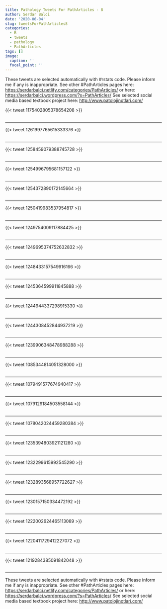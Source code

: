 ```yaml
---
title: Pathology Tweets For PathArticles - 8
author: Serdar Balci
date: '2020-06-04'
slug: tweetsForPathArticles8
categories:
  - R
  - tweets
  - pathology
  - PathArticles
tags: []
image:
  caption: ''
  focal_point: ''
---
```



These tweets are selected automatically with #rstats code. Please inform me if any is inappropriate.
See other #PathArticles pages here: https://serdarbalci.netlify.com/categories/PathArticles/  or here: https://serdarbalci.wordpress.com/?s=PathArticles/ 
See selected social media based textbook project here: http://www.patolojinotlari.com/

{{< tweet 1175402805378654208 >}}
<br>
<br>
<hr>
{{< tweet 1261997765615333376 >}}
<br>
<br>
<hr>
{{< tweet 1258459079388745728 >}}
<br>
<br>
<hr>
{{< tweet 1254996795681157122 >}}
<br>
<br>
<hr>
{{< tweet 1254372890172145664 >}}
<br>
<br>
<hr>
{{< tweet 1250419983537954817 >}}
<br>
<br>
<hr>
{{< tweet 1249754009117884425 >}}
<br>
<br>
<hr>
{{< tweet 1249695374752632832 >}}
<br>
<br>
<hr>
{{< tweet 1248433157549916166 >}}
<br>
<br>
<hr>
{{< tweet 1245364599911845888 >}}
<br>
<br>
<hr>
{{< tweet 1244944337298915330 >}}
<br>
<br>
<hr>
{{< tweet 1244308452844937219 >}}
<br>
<br>
<hr>
{{< tweet 1239906348478988288 >}}
<br>
<br>
<hr>
{{< tweet 1085344814051328000 >}}
<br>
<br>
<hr>
{{< tweet 1079491577674940417 >}}
<br>
<br>
<hr>
{{< tweet 1079129184503558144 >}}
<br>
<br>
<hr>
{{< tweet 1078042024459280384 >}}
<br>
<br>
<hr>
{{< tweet 1235394803921121280 >}}
<br>
<br>
<hr>
{{< tweet 1232299615992545290 >}}
<br>
<br>
<hr>
{{< tweet 1232893568957722627 >}}
<br>
<br>
<hr>
{{< tweet 1230157150334472192 >}}
<br>
<br>
<hr>
{{< tweet 1222002624465113089 >}}
<br>
<br>
<hr>
{{< tweet 1220411729412227072 >}}
<br>
<br>
<hr>
{{< tweet 1219284385091842048 >}}
<br>
<br>
<hr>


These tweets are selected automatically with #rstats code. Please inform me if any is inappropriate.
See other #PathArticles pages here: https://serdarbalci.netlify.com/categories/PathArticles/  or here: https://serdarbalci.wordpress.com/?s=PathArticles/ 
See selected social media based textbook project here: http://www.patolojinotlari.com/
